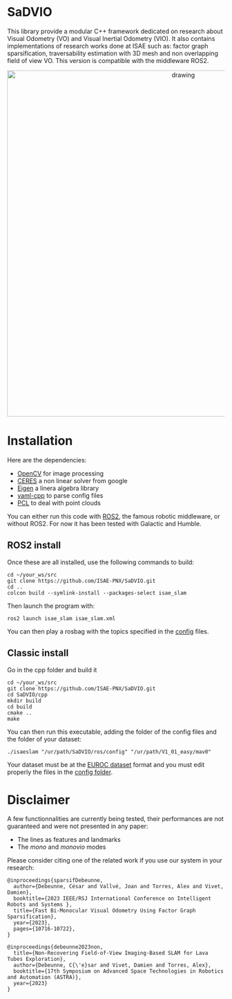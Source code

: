 # SaDVIO

This library provide a modular C++ framework dedicated on research about Visual Odometry (VO) and Visual Inertial Odometry (VIO). It also contains implementations of research works done at ISAE such as: factor graph sparsification, traversability estimation with 3D mesh and non overlapping field of view VO. This version is compatible with the middleware ROS2. 

<p align='center'>
    <img src="./doc/video.gif" alt="drawing" width="800"/>
</p>


# Installation

Here are the dependencies:
* [OpenCV](https://github.com/opencv/opencv/tree/4.10.0) for image processing
* [CERES](http://ceres-solver.org/installation.html) a non linear solver from google
* [Eigen](https://eigen.tuxfamily.org/dox/GettingStarted.html) a linera algebra library
* [yaml-cpp](https://github.com/jbeder/yaml-cpp) to parse config files 
* [PCL](https://pointclouds.org/documentation/index.html) to deal with point clouds 

You can either run this code with [ROS2](http://docs.ros.org/en/humble/Installation.html), the famous robotic middleware, or without ROS2. For now it has been tested with Galactic and Humble.

## ROS2 install 

Once these are all installed, use the following commands to build:

```
cd ~/your_ws/src
git clone https://github.com/ISAE-PNX/SaDVIO.git
cd ..
colcon build --symlink-install --packages-select isae_slam
```
Then launch the program with:
```
ros2 launch isae_slam isae_slam.xml
```
You can then play a rosbag with the topics specified in the [config](ros/config) files. 

## Classic install

Go in the cpp folder and build it 

```
cd ~/your_ws/src
git clone https://github.com/ISAE-PNX/SaDVIO.git
cd SaDVIO/cpp
mkdir build
cd build
cmake ..
make
```
You can then run this executable, adding the folder of the config files and the folder of your dataset:
```
./isaeslam "/ur/path/SaDVIO/ros/config" "/ur/path/V1_01_easy/mav0"
``` 
 Your dataset must be at the [EUROC dataset](https://projects.asl.ethz.ch/datasets/doku.php?id=kmavvisualinertialdatasets) format and you must edit properly the files in the [config folder](ros/config).

# Disclaimer

A few functionnalities are currently being tested, their performances are not guaranteed and were not presented in any paper:
* The lines as features and landmarks
* The *mono* and *monovio* modes

Please consider citing one of the related work if you use our system in your research:

```
@inproceedings{sparsifDebeunne,
  author={Debeunne, César and Vallvé, Joan and Torres, Alex and Vivet, Damien},
  booktitle={2023 IEEE/RSJ International Conference on Intelligent Robots and Systems }, 
  title={Fast Bi-Monocular Visual Odometry Using Factor Graph Sparsification}, 
  year={2023},
  pages={10716-10722},
}
```

```
@inproceedings{debeunne2023non,
  title={Non-Recovering Field-of-View Imaging-Based SLAM for Lava Tubes Exploration},
  author={Debeunne, C{\'e}sar and Vivet, Damien and Torres, Alex},
  booktitle={17th Symposium on Advanced Space Technologies in Robotics and Automation (ASTRA)},
  year={2023}
}
```

